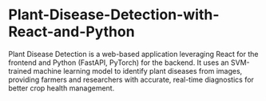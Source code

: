 # Plant-Disease-Detection-with-React-and-Python
Plant Disease Detection is a web-based application leveraging React for the frontend and Python (FastAPI, PyTorch) for the backend. It uses an SVM-trained machine learning model to identify plant diseases from images, providing farmers and researchers with accurate, real-time diagnostics for better crop health management.
